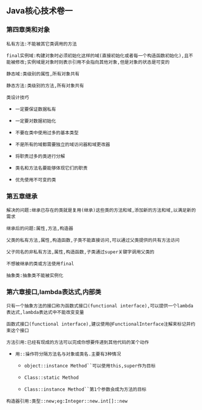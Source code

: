 ## **Java核心技术卷一**

### **第四章类和对象**

`私有方法:不能被其它类调用的方法`

`final实例域:构建对象时必须初始化这样的域(直接初始化或者每一个构造函数初始化),且不能被修改;实例域是对象时则表示引用不会指向其他对象,但是对象的状态是可变的`

`静态域:类级别的属性,所有对象共有`

`静态方法:类级别的方法,所有对象共有`

`类设计技巧`

- `一定要保证数据私有`

- `一定要对数据初始化`

- `不要在类中使用过多的基本类型`

- `不是所有的域都需要独立的域访问器和域更改器`

- `将职责过多的类进行分解`

- `类名和方法名要能够体现它们的职责`

- `优先使用不可变的类`

### **第五章继承**

`解决的问题:继承已存在的类就是复用(继承)这些类的方法和域,添加新的方法和域,以满足新的需求`

`继承后的问题:属性,方法,构造器`

`父类的私有方法,属性,构造函数,子类不能直接访问,可以通过父类提供的共有方法访问`

`父子同名的非私有方法,属性,构造函数,子类通过super关键字调用父类的`

`不想被继承的类或方法使用final`

`抽象类:抽象类不能被实例化`

### **第六章接口,lambda表达式,内部类**

`只有一个抽象方法的接口称为函数式接口(functional interface),可以提供一个lambda表达式,lambda表达式中不能改变变量`

`函数式接口(functional interface),建议使用@FunctionalInterface注解来标记并约束这个接口`

`方法引用:已经有现成的方法可以完成你想要传递到其他代码的某个动作`

 - `用::操作符分隔方法名与对象或类名.主要有3种情况`

   - `object::instance Method``可以使用this,super作为目标`

   - `Class::static Method`

   - `Class::instance Method``第1个参数会成为方法的目标`

`构造器引用:类型::new;eg:Integer::new.int[]::new`
